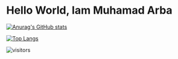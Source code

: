# Hello World, Iam Muhamad Arba

[![Anurag's GitHub stats](https://github-readme-stats.vercel.app/api?username=arbaelbarca)](https://github.com/anuraghazra/github-readme-stats)

<!-- ![Anurag's GitHub stats](https://github-readme-stats.vercel.app/api?username=arbaelbarca&show_icons=true&theme=radical)
 -->
<!-- [![Top Langs](https://github-readme-stats.vercel.app/api/top-langs/?username=arbaelbarca)](https://github.com/anuraghazra/github-readme-stats) -->

[![Top Langs](https://github-readme-stats.vercel.app/api/top-langs/?username=arbaelbarca&layout=compact)](https://github.com/anuraghazra/github-readme-stats)


![visitors](https://visitor-badge.glitch.me/badge?page_id=page.id)


